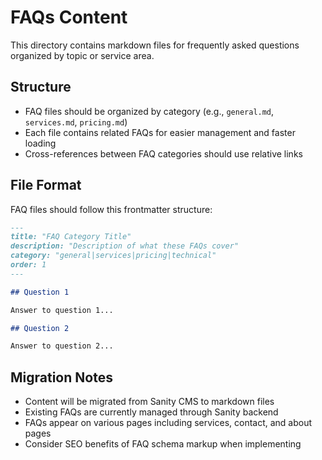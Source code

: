 # FAQs Content

This directory contains markdown files for frequently asked questions organized by topic or service area.

## Structure
- FAQ files should be organized by category (e.g., `general.md`, `services.md`, `pricing.md`)
- Each file contains related FAQs for easier management and faster loading
- Cross-references between FAQ categories should use relative links

## File Format
FAQ files should follow this frontmatter structure:

```markdown
---
title: "FAQ Category Title"
description: "Description of what these FAQs cover"
category: "general|services|pricing|technical"
order: 1
---

## Question 1

Answer to question 1...

## Question 2

Answer to question 2...
```

## Migration Notes
- Content will be migrated from Sanity CMS to markdown files
- Existing FAQs are currently managed through Sanity backend
- FAQs appear on various pages including services, contact, and about pages
- Consider SEO benefits of FAQ schema markup when implementing